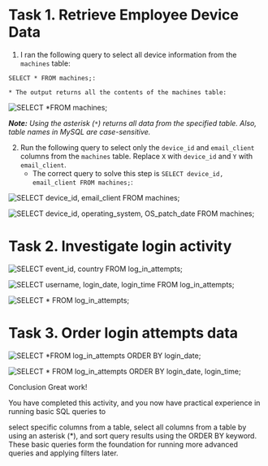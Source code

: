 # Task 1. Retrieve Employee Device Data

1. I ran the following query to select all device information from the `machines` table:

`SELECT *
FROM machines;:`

    * The output returns all the contents of the machines table:

![SELECT *FROM machines;](https://github.com/user-attachments/assets/09c6a044-6597-407f-bb97-be9c872fcf15)

***Note:** Using the asterisk (`*`) returns all data from the specified table. Also, table names in MySQL are case-sensitive.*

2. Run the following query to select only the `device_id` and `email_client` columns from the `machines` table. Replace `X` with `device_id` and `Y` with `email_client`.
    * The correct query to solve this step is `SELECT device_id, email_client
FROM machines;`:



![SELECT device_id, email_client FROM machines;](https://github.com/user-attachments/assets/655f3aee-abce-4da6-a6cc-2b0eaf5619ee)

![SELECT device_id, operating_system, OS_patch_date FROM machines;](https://github.com/user-attachments/assets/cbb3e057-2f27-4a1c-aa6b-ff8348fb703c)


# Task 2. Investigate login activity

![SELECT event_id, country FROM log_in_attempts;](https://github.com/user-attachments/assets/fa836e99-0f07-4fcd-8ab4-715a4a2bec90)

![SELECT username, login_date, login_time FROM log_in_attempts;](https://github.com/user-attachments/assets/9741b178-297f-4e3e-826b-2c157a8bedd7)

![SELECT * FROM log_in_attempts;](https://github.com/user-attachments/assets/4e0e1314-24fa-41f0-a9d0-c69c4586444d)

# Task 3. Order login attempts data

![SELECT *FROM log_in_attempts ORDER BY login_date;](https://github.com/user-attachments/assets/0c340b2e-7611-4fdc-9264-36dc1662a232)

![SELECT * FROM log_in_attempts ORDER BY login_date, login_time;](https://github.com/user-attachments/assets/6769d740-ea7d-4ed5-bb09-a8e745fce02e)

Conclusion
Great work!

You have completed this activity, and you now have practical experience in running basic SQL queries to

select specific columns from a table,
select all columns from a table by using an asterisk (*), and
sort query results using the ORDER BY keyword.
These basic queries form the foundation for running more advanced queries and applying filters later.
